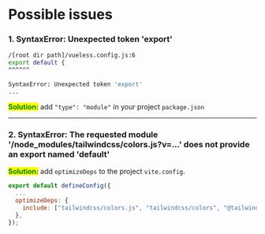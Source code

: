 # Possible issues

### 1. SyntaxError: Unexpected token 'export'

```bash
/[root dir path]/vueless.config.js:6
export default {
^^^^^^

SyntaxError: Unexpected token 'export'
...
```

<mark style="color:green;">**Solution:**</mark> add `"type": "module"` in your project `package.json`

***

### 2. SyntaxError: The requested module '/node\_modules/tailwindcss/colors.js?v=...' does not provide an export named 'default'

<mark style="color:green;">**Solution:**</mark> add `optimizeDeps` to the project `vite.config`.

```javascript
export default defineConfig({
  ...
  optimizeDeps: {
    include: ["tailwindcss/colors.js", "tailwindcss/colors", "@tailwindcss/forms"],
  },
});
```
